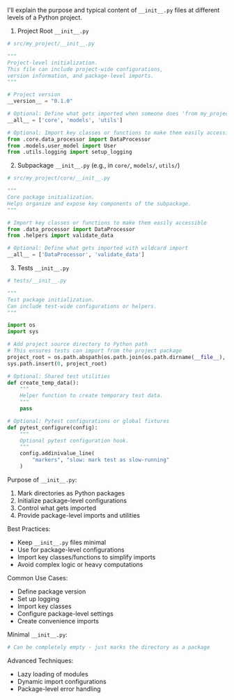 I'll explain the purpose and typical content of `__init__.py` files at different levels of a Python project.

1. Project Root `__init__.py`
```python
# src/my_project/__init__.py

"""
Project-level initialization.
This file can include project-wide configurations, 
version information, and package-level imports.
"""

# Project version
__version__ = "0.1.0"

# Optional: Define what gets imported when someone does 'from my_project import *'
__all__ = ['core', 'models', 'utils']

# Optional: Import key classes or functions to make them easily accessible
from .core.data_processor import DataProcessor
from .models.user_model import User
from .utils.logging import setup_logging

```

2. Subpackage `__init__.py` (e.g., in `core/`, `models/`, `utils/`)
```python
# src/my_project/core/__init__.py

"""
Core package initialization.
Helps organize and expose key components of the subpackage.
"""

# Import key classes or functions to make them easily accessible
from .data_processor import DataProcessor
from .helpers import validate_data

# Optional: Define what gets imported with wildcard import
__all__ = ['DataProcessor', 'validate_data']

```

3. Tests `__init__.py`
```python
# tests/__init__.py

"""
Test package initialization.
Can include test-wide configurations or helpers.
"""

import os
import sys

# Add project source directory to Python path
# This ensures tests can import from the project package
project_root = os.path.abspath(os.path.join(os.path.dirname(__file__), '..', 'src'))
sys.path.insert(0, project_root)

# Optional: Shared test utilities
def create_temp_data():
    """
    Helper function to create temporary test data.
    """
    pass

# Optional: Pytest configurations or global fixtures
def pytest_configure(config):
    """
    Optional pytest configuration hook.
    """
    config.addinivalue_line(
        "markers", "slow: mark test as slow-running"
    )

```

Purpose of `__init__.py`:
1. Mark directories as Python packages
2. Initialize package-level configurations
3. Control what gets imported
4. Provide package-level imports and utilities

Best Practices:
- Keep `__init__.py` files minimal
- Use for package-level configurations
- Import key classes/functions to simplify imports
- Avoid complex logic or heavy computations

Common Use Cases:
- Define package version
- Set up logging
- Import key classes
- Configure package-level settings
- Create convenience imports

Minimal `__init__.py`:
```python
# Can be completely empty - just marks the directory as a package
```

Advanced Techniques:
- Lazy loading of modules
- Dynamic import configurations
- Package-level error handling
